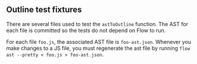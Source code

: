 ## Outline test fixtures

There are several files used to test the `astToOutline` function. The AST for each file is committed
so the tests do not depend on Flow to run.

For each file `foo.js`, the associated AST file is `foo-ast.json`. Whenever you make changes to a JS
file, you must regenerate the ast file by running `flow ast --pretty < foo.js > foo-ast.json`.
